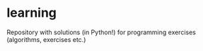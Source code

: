 # learning
Repository with solutions (in Python!) for programming exercises (algorithms, exercises etc.)
